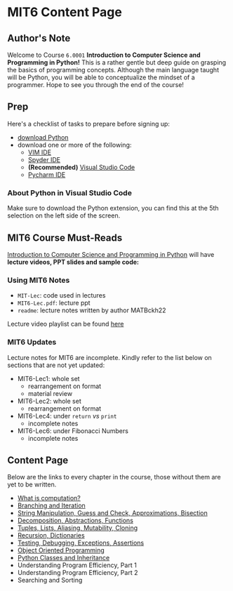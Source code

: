 # MIT6 Content Page

## Author's Note

Welcome to Course `6.0001` **Introduction to Computer Science and Programming in Python!** This is a rather gentle but deep guide on grasping the basics of programming concepts. Although the main language taught will be Python, you will be able to conceptualize the mindset of a programmer. Hope to see you through the end of the course!

## Prep

Here's a checklist of tasks to prepare before signing up:
- [download Python](https://www.python.org/downloads/)
- download one or more of the following:
    - [VIM IDE](https://realpython.com/vim-and-python-a-match-made-in-heaven/)
    - [Spyder IDE](https://www.spyder-ide.org/)
    - **(Recommended)** [Visual Studio Code](https://code.visualstudio.com/)
    - [Pycharm IDE](https://www.jetbrains.com/pycharm/download/#section=windows)

### About Python in Visual Studio Code

Make sure to download the Python extension, you can find this at the 5th selection on the left side of the screen.

## MIT6 Course Must-Reads

[Introduction to Computer Science and Programming in Python](https://ocw.mit.edu/courses/6-0001-introduction-to-computer-science-and-programming-in-python-fall-2016/pages/syllabus/) will have **lecture videos, PPT slides and sample code:**

### Using MIT6 Notes

- `MIT-Lec`: code used in lectures
- `MIT6-Lec.pdf`: lecture ppt 
- `readme`: lecture notes written by author MATBckh22

Lecture video playlist can be found [here](https://youtu.be/nykOeWgQcHM)

### MIT6 Updates

Lecture notes for MIT6 are incomplete. Kindly refer to the list below on sections that are not yet updated:

- MIT6-Lec1: whole set
    - rearrangement on format
    - material review
- MIT6-Lec2: whole set
    - rearrangement on format
- MIT6-Lec4: under `return` *vs* `print`
    - incomplete notes
- MIT6-Lec6: under Fibonacci Numbers
    - incomplete notes

## Content Page

Below are the links to every chapter in the course, those without them are yet to be written.


- [What is computation?](https://github.com/MATBckh22/MATB-STUDIOS/blob/c3311da71c1582ffd0bf83085830c8319c34b8ae/README.md)
- [Branching and Iteration](https://github.com/MATBckh22/MATB-STUDIOS/blob/3dee4b9c59c54153130c057da7dd7fe06c6528e1/README.md)
- [String Manipulation, Guess and Check, Approximations, Bisection](https://github.com/MATBckh22/MATB-STUDIOS/blob/1c7cfc482be1f81ece4a1ded6c173ec0e4b97a25/README.md)
- [Decomposition, Abstractions, Functions](https://github.com/MATBckh22/MATB-STUDIOS/blob/8c8ead004ffefed35caa015db795d7d0d9c9d32b/README.md)
- [Tuples, Lists, Aliasing, Mutability, Cloning](https://github.com/MATBckh22/MATB-STUDIOS/blob/56bafed71a54515832e75bc8493cbca26d90a571/README.md)
- [Recursion, Dictionaries](https://github.com/MATBckh22/MATB-STUDIOS/blob/94f9841ca073f018b7bcdf7575cc6bf4679da3a6/README.md)
- [Testing, Debugging, Exceptions, Assertions](https://github.com/MATBckh22/MATB-STUDIOS/blob/6fd86145712d3cb319b45945a54fddb102666d86/README.md)
- [Object Oriented Programming](https://github.com/MATBckh22/MATB-STUDIOS/blob/8bd87bb90bf671e75a2fd06c8b4172966c9f024c/README.md)
- [Python Classes and Inheritance](https://github.com/MATBckh22/MATB-STUDIOS/blob/ed74e5dadc384e533fe33e6c61c4b971a2b2d1d1/README.md)
- Understanding Program Efficiency, Part 1
- Understanding Program Efficiency, Part 2
- Searching and Sorting
